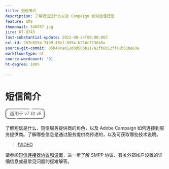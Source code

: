 ```yaml
---
title: 短信简介
description: 了解短信是什么以及 Campaign 如何处理短信
feature: SMS
thumbnail: 340957.jpg
jira: KT-9743
last-substantial-update: 2022-08-24T00:00:00Z
exl-id: 267e8394-7499-45ef-8394-b216c513649a
source-git-commit: 05b49ca012d0d505b117a2fb6b12ff41b51be63e
workflow-type: ht
source-wordcount: '91'
ht-degree: 100%

---
```


# 短信简介

![适用于 V7 和 V8](../assets/V7-V8-stamp.png)

了解短信是什么、短信服务提供商的角色，以及 Adobe Campaign 如何连接到服务提供商。了解哪些信息是通过服务提供商传递的，以及可获取哪些技术说明。

>[!VIDEO](https://video.tv.adobe.com/v/340957?quality=12&learn=on)

请参阅[短信连接器协议和设置](https://experienceleague.adobe.com/docs/campaign-classic/using/sending-messages/sending-messages-on-mobiles/sms-protocol.html?lang=zh-Hans#sending-messages)，进一步了解 SMPP 协议、有关外部帐户设置的详细信息或最常见问题的疑难解答。
